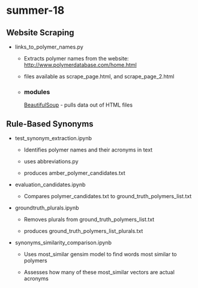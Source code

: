 # summer-18

## Website Scraping
* links_to_polymer_names.py

    + Extracts polymer names from the website: http://www.polymerdatabase.com/home.html

    + files available as scrape_page.html, and scrape_page_2.html

    + ### modules
        [BeautifulSoup](https://www.crummy.com/software/BeautifulSoup/bs4/doc/) - pulls data out of HTML files

## Rule-Based Synonyms
* test_synonym_extraction.ipynb

    + Identifies polymer names and their acronyms in text 

    + uses abbreviations.py
    
    + produces amber_polymer_candidates.txt
    
* evaluation_candidates.ipynb

    + Compares polymer_candidates.txt to ground_truth_polymers_list.txt
    
* groundtruth_plurals.ipynb

    + Removes plurals from ground_truth_polymers_list.txt
    
    + produces ground_truth_polymers_list_plurals.txt

* synonyms_similarity_comparison.ipynb

    + Uses most_similar gensim model to find words most similar to polymers 
    
    + Assesses how many of these most_similar vectors are actual acronyms 

